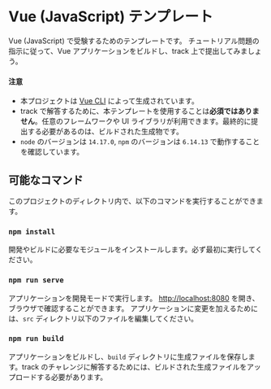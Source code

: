 # Vue (JavaScript) テンプレート
Vue (JavaScript) で受験するためのテンプレートです。
チュートリアル問題の指示に従って、Vue アプリケーションをビルドし、track 上で提出してみましょう。

#### **注意**
- 本プロジェクトは [Vue CLI](https://cli.vuejs.org/guide/creating-a-project.html) によって生成されています。
- track で解答するために、本テンプレートを使用することは**必須ではありません**。任意のフレームワークや UI ライブラリが利用できます。最終的に提出する必要があるのは、ビルドされた生成物です。
- `node` のバージョンは `14.17.0`, `npm` のバージョンは `6.14.13` で動作することを確認しています。

## 可能なコマンド
このプロジェクトのディレクトリ内で、以下のコマンドを実行することができます。

### `npm install`
開発やビルドに必要なモジュールをインストールします。必ず最初に実行してください。

### `npm run serve`
アプリケーションを開発モードで実行します。
[http://localhost:8080](http://localhost:8080) を開き、ブラウザで確認することができます。
アプリケーションに変更を加えるためには、`src` ディレクトリ以下のファイルを編集してください。

### `npm run build`
アプリケーションをビルドし、`build` ディレクトリに生成ファイルを保存します。track のチャレンジに解答するためには、ビルドされた生成ファイルをアップロードする必要があります。

